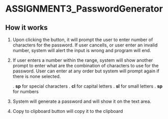 # ASSIGNMENT3_PasswordGenerator

## How it works

1. Upon clicking the button, it will prompt the user to enter number of characters for the password. If user cancells, or user enter an invalid number, system will alert the input is wrong and program will end.

2. If user enters a number within the range, system will show another prompt to enter what are the combination of characters to use for the password. User can enter at any order but system will prompt again if there is none selected.

    . **sp** for special characters
    . **cl** for capital letters
    . **sl** for small letters
    . **sp** for numbers
    
3. System will generate a password and will show it on the text area.

4. Copy to clipboard button will copy it to the clipboard
